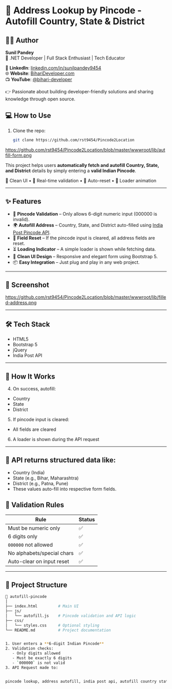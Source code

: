 # 📍 Address Lookup by Pincode - Autofill Country, State & District
## 🧑‍💻 Author

**Sunil Pandey**  
🚀 .NET Developer | Full Stack Enthusiast | Tech Educator  

🔗 **LinkedIn**: [linkedin.com/in/sunilpandey9454](https://linkedin.com/in/sunilpandey9454)  
🌐 **Website**: [BihariDeveloper.com](https://biharideveloper.com)  
📺 **YouTube**: [@bihari-developer](https://youtube.com/@bihari-developer)  

👉 Passionate about building developer-friendly solutions and sharing knowledge through open source.
## 💻 How to Use

1. Clone the repo:
   ```bash
   git clone https://github.com/rst9454/Pincode2Location

https://github.com/rst9454/Pincode2Location/blob/master/wwwroot/lib/autfill-form.png

This project helps users **automatically fetch and autofill Country, State, and District** details by simply entering a **valid Indian Pincode**.

🔹 Clean UI • 🔹 Real-time validation • 🔹 Auto-reset • 🔹 Loader animation

---

## ✨ Features

- 🔢 **Pincode Validation** – Only allows 6-digit numeric input (000000 is invalid).
- 🌍 **Autofill Address** – Country, State, and District auto-filled using [India Post Pincode API](https://api.postalpincode.in).
- 🧹 **Field Reset** – If the pincode input is cleared, all address fields are reset.
- ⏳ **Loading Indicator** – A simple loader is shown while fetching data.
- 🎯 **Clean UI Design** – Responsive and elegant form using Bootstrap 5.
- 📦 **Easy Integration** – Just plug and play in any web project.

---

## 📸 Screenshot

https://github.com/rst9454/Pincode2Location/blob/master/wwwroot/lib/filled-address.png

---

## 🛠️ Tech Stack

- HTML5  
- Bootstrap 5  
- jQuery  
- India Post API

---

## 🚀 How It Works
4. On success, autofill:
- Country
- State
- District
5. If pincode input is cleared:
- All fields are cleared
6. A loader is shown during the API request

---

## 🚀 API returns structured data like:
- Country (India)
- State (e.g., Bihar, Maharashtra)
- District (e.g., Patna, Pune)
- These values auto-fill into respective form fields.


## 🧪 Validation Rules

| Rule                          | Status |
|------------------------------|--------|
| Must be numeric only         | ✅     |
| 6 digits only                | ✅     |
| `000000` not allowed         | ✅     |
| No alphabets/special chars   | ✅     |
| Auto-clear on input reset    | ✅     |

---

## 📂 Project Structure

```bash
📁 autofill-pincode
│
├── index.html         # Main UI
├── js/
│   └── autofill.js    # Pincode validation and API logic
├── css/
│   └── styles.css     # Optional styling
└── README.md          # Project documentation


1. User enters a **6-digit Indian Pincode**
2. Validation checks:
   - Only digits allowed
   - Must be exactly 6 digits
   - `000000` is not valid
3. API Request made to:


pincode lookup, address autofill, india post api, autofill country state city, jquery pincode, address form india, postal code autocomplete, location autofill, biharideveloper, sunil pandey, form validation, bootstrap ui form
